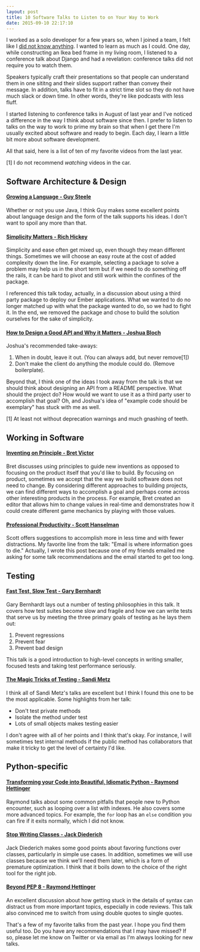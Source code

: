 ```yaml
---
layout: post
title: 10 Software Talks to Listen to on Your Way to Work
date: 2015-09-10 22:17:10
---
```


I worked as a solo developer for a few years so, when I joined a team, I felt
like I [did not know anything](http://kevinlondon.com/2015/05/27/impostor-syndrome-and-me.html).
I wanted to learn as much as I could. One day, while constructing an Ikea bed
frame in my living room, I listened to a conference talk about Django and had
a revelation: conference talks did not require you to watch them.

Speakers typically craft their presentations so that people can understand them
in one sititng and their slides support rather than convey their message.
In addition, talks have to fit in a strict time slot so they do not have 
much slack or down time. In other words, they're like podcasts with less fluff.

I started listening to conference talks in August of last year
and I've noticed a difference in the way I think about software since then. 
I prefer to listen to talks on the way to work to prime my brain so that
when I get there I'm usually excited about software and ready to begin.
Each day, I learn a little bit more about software development.

All that said, here is a list of ten of my favorite videos from the last year.

[1] I do not recommend *watching* videos in the car.

## Software Architecture & Design

#### [Growing a Language - Guy Steele](https://www.youtube.com/watch?v=_ahvzDzKdB0&list=PLP1xYYjBXksOm402NpkV1Ah5TRUKiQThn&index=1)

Whether or not you use Java, I think Guy makes some excellent points about
language design and the form of the talk supports his ideas. I don't want
to spoil any more than that.

#### [Simplicity Matters - Rich Hickey](https://www.youtube.com/watch?v=rI8tNMsozo0&index=2&list=PLP1xYYjBXksOm402NpkV1Ah5TRUKiQThn)

Simplicity and ease often get mixed up, even though they mean different things.
Sometimes we will choose an easy route at the cost of added complexity down the
line. For example, selecting a package to solve a problem may help us in the
short term but if we need to do something off the rails, it can be hard to pivot
and still work within the confines of the package.

I referenced this talk today, actually, in a discussion about using a third
party package to deploy our Ember applications. What we wanted to do no longer
matched up with what the package wanted to do, so we had to fight it. In the
end, we removed the package and chose to build the solution ourselves 
for the sake of simplicity.

#### [How to Design a Good API and Why it Matters - Joshua Bloch](https://www.youtube.com/watch?v=heh4OeB9A-c&list=PLP1xYYjBXksOm402NpkV1Ah5TRUKiQThn&index=3)

Joshua's recommended take-aways:

1. When in doubt, leave it out. (You can always add, but never remove[1])
2. Don't make the client do anything the module could do. (Remove boilerplate).

Beyond that, I think one of the ideas I took away from the talk is that we
should think about designing an API from a README perspective.  What should the
project do?  How would we want to use it as a third party user to accomplish
that goal? Oh, and Joshua's idea of "example code should be exemplary" has stuck
with me as well.

[1] At least not without deprecation warnings and much gnashing of teeth.

## Working in Software

#### [Inventing on Principle - Bret Victor](https://www.youtube.com/watch?v=PUv66718DII&list=PLP1xYYjBXksOm402NpkV1Ah5TRUKiQThn&index=4)

Bret discusses using principles to guide new inventions as opposed to focusing
on the product itself that you'd like to build. By focusing on product,
sometimes we accept that the way we build software does not need to change.  By
considering different approaches to building projects, we can find different
ways to accomplish a goal and perhaps come across other interesting products in
the process. For example, Bret created an editor that allows him to change
values in real-time and demonstrates how it could create different game
mechanics by playing with those values.

#### [Professional Productivity - Scott Hanselman](https://www.youtube.com/watch?v=FS1mnISoG7U&list=PLP1xYYjBXksOm402NpkV1Ah5TRUKiQThn&index=5)

Scott offers suggestions to accomplish more in less time and
with fewer distractions. My favorite line from the talk: "Email is where
information goes to die." 
Actually, I wrote this post because one of my friends emailed me asking for 
some talk recommendations and the email started to get too long.


## Testing

#### [Fast Test, Slow Test - Gary Bernhardt](https://www.youtube.com/watch?v=RAxiiRPHS9k&list=PLP1xYYjBXksOm402NpkV1Ah5TRUKiQThn&index=6)

Gary Bernhardt lays out a number of testing philosophies in this talk.
It covers how test suites become slow and fragile and how we can write tests
that serve us by meeting the three primary goals of testing as he lays them out:

1. Prevent regressions
2. Prevent fear
3. Prevent bad design

This talk is a good introduction to high-level concepts in writing smaller, 
focused tests and taking test performance seriously.

#### [The Magic Tricks of Testing - Sandi Metz](https://www.youtube.com/watch?v=URSWYvyc42M&index=7&list=PLP1xYYjBXksOm402NpkV1Ah5TRUKiQThn)

I think all of Sandi Metz's talks are excellent but I think I found this one to
be the most applicable. Some highlights from her talk:

* Don't test private methods
* Isolate the method under test
* Lots of small objects makes testing easier

I don't agree with all of her points and I think that's okay. For instance,
I will sometimes test internal methods if the public method has collaborators
that make it tricky to get the level of certainty I'd like. 

## Python-specific

#### [Transforming your Code into Beautiful, Idiomatic Python - Raymond Hettinger](https://www.youtube.com/watch?v=OSGv2VnC0go&index=8&list=PLP1xYYjBXksOm402NpkV1Ah5TRUKiQThn)

Raymond talks about some common pitfalls that people new to Python encounter,
such as looping over a list with indexes.  He also covers some more advanced
topics.  For example, the `for` loop has an `else` condition you can fire if it
exits normally, which I did not know.

#### [Stop Writing Classes - Jack Diederich](https://www.youtube.com/watch?v=o9pEzgHorH0&index=9&list=PLP1xYYjBXksOm402NpkV1Ah5TRUKiQThn)

Jack Diederich makes some good points about favoring functions over classes,
particularly in simple use cases. In addition, sometimes we will use classes
because we think we'll need them later, which is a form of premature
optimization. I think that it boils down to the choice of the right tool for the
right job.

#### [Beyond PEP 8 - Raymond Hettinger](https://www.youtube.com/watch?v=wf-BqAjZb8M&index=10&list=PLP1xYYjBXksOm402NpkV1Ah5TRUKiQThn)

An excellent discussion about how getting stuck in the details of syntax can
distract us from more important topics, especially in code reviews. 
This talk also convinced me to switch from using double quotes to single quotes.


That's a few of my favorite talks from the past year. I hope you find them
useful too. Do you have any recommendations that I may have missed? If so,
please let me know on Twitter or via email as I'm always looking for new talks. 

